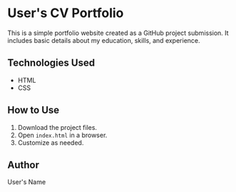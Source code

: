 # User's CV Portfolio

This is a simple portfolio website created as a GitHub project submission. It includes basic details about my education, skills, and experience.

## Technologies Used
- HTML
- CSS

## How to Use
1. Download the project files.
2. Open `index.html` in a browser.
3. Customize as needed.

## Author
User's Name
